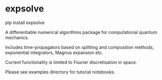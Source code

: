 # expsolve

pip install expsolve 

A differentiable numerical algorithms package for computational quantum mechanics. 

Includes time-propagators based on splitting and composition methods, exponential integrators, Magnus expansion etc. 

Current functionality is limited to Fourier discretisation in space. 

Please see examples directory for tutorial notebooks. 
